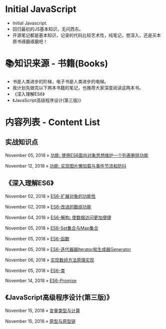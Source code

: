 # ‍Initial JavaScript
- Initial Javascript.
- 回归最初的JS基本知识，无问西东。
- 开源笔记都是基本知识，记录的代码比较艺术性，纯笔记，想深入，还是买本原书琢磨琢磨吧！

# 📚知识来源 - 书籍(Books)
- 书是人类进步的阶梯，电子书是人类进步的电梯。
- 我计划先做完以下两本书籍的笔记，也推荐大家深度阅读这两本书。
- 《深入理解ES6》
- 《JavaScript高级程序设计(第三版)》

# 内容列表 - Content List

## 实战知识点

November 05, 2018 » [功能: 使用ES6面向对象思想维护一个列表删除功能](https://github.com/liangfengbo/initialjs/blob/master/list.html)

November 12, 2018 » [功能: 实现图片懒加载与事件节流和防抖](https://github.com/liangfengbo/initialjs/blob/master/lazy-load.html)

## 《深入理解ES6》

November 02, 2018 » [ES6-扩展对象的功能性](https://github.com/liangfengbo/initialjs/blob/master/es6-object.js)

November 02, 2018 » [ES6-改进的数组功能](https://github.com/liangfengbo/initialjs/blob/master/es6-array.js)

November 04, 2018 » [ES6-解构: 使数据访问更加便捷](https://github.com/liangfengbo/initialjs/blob/master/es6-deconstruct.js)

November 05, 2018 » [ES6-Set集合与Map集合](https://github.com/liangfengbo/initialjs/blob/master/es6-set-map.js)

November 05, 2018 » [ES6-函数](https://github.com/liangfengbo/initialjs/blob/master/es6-function.js)

November 05, 2018 » [ES6-迭代器器Iterator和生成器Generator](https://github.com/liangfengbo/initialjs/blob/master/es6-iterator-generator.js)

November 06, 2018 » [实现数组方法原理实现](https://github.com/liangfengbo/initialjs/issues/1)

November 05, 2018 » [ES6-类](https://github.com/liangfengbo/initialjs/blob/master/es6-class.js)

November 14, 2018 » [ES6-Promise](https://github.com/liangfengbo/initialjs/blob/master/es6-promise.js)

## 《JavaScript高级程序设计(第三版)》

November 15, 2018 » [变量类型与计算](https://github.com/liangfengbo/initialjs/blob/master/variable-types-and-compute.js)

November 15, 2018 » [原型与原型链](https://github.com/liangfengbo/initialjs/blob/master/prototype.js)
